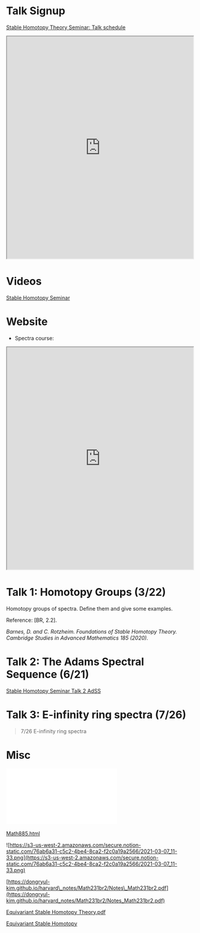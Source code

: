 # Talk Signup

[Stable Homotopy Theory Seminar: Talk schedule](https://docs.google.com/spreadsheets/d/12EPGmuyyhIWuT_mG3aGIOv9Bekxl96Y3gTmqZ7Iabqc/edit?usp=sharing&urp=gmail_link&gxids=7628)

<iframe width="100%" height="600px" src="https://docs.google.com/spreadsheets/d/12EPGmuyyhIWuT_mG3aGIOv9Bekxl96Y3gTmqZ7Iabqc/edit#gid=0"></iframe>

# Videos

[Stable Homotopy Seminar](https://www.youtube.com/playlist?list=PL2CKWJCxPcYB2YQ9qCmCIGV9b2azLEeOZ)

# Website

- Spectra course:
<iframe width="100%" height="600px" src="https://www.math.purdue.edu/~pvankoug/spectra/index.html"></iframe>

# Talk 1: Homotopy Groups (3/22)

Homotopy groups of spectra. Define them and give some examples.

Reference: \[BR, 2.2\].

*Barnes, D. and C. Rotzheim. Foundations of Stable Homotopy Theory. Cambridge Studies in Advanced Mathematics 185 (2020).*

# Talk 2: The Adams Spectral Sequence (6/21)

[Stable Homotopy Seminar Talk 2 AdSS](Stable%20Homotopy%20Seminar%20Talk%202%20AdSS)


# Talk 3: E-infinity ring spectra (7/26)

> 7/26 E-infinity ring spectra

# Misc

![Gregoric - SPECTRA ARE YOUR FRIENDS](attachments/Spectra%20are%20your%20friends.pdf)

[Math885.html](https://s3-us-west-2.amazonaws.com/secure.notion-static.com/129b33fc-6e44-454f-ac0d-eccb71513a91/Math885.html)

![https://s3-us-west-2.amazonaws.com/secure.notion-static.com/76ab6a31-c5c2-4be4-8ca2-f2c0a19a2566/2021-03-07_11-33.png](https://s3-us-west-2.amazonaws.com/secure.notion-static.com/76ab6a31-c5c2-4be4-8ca2-f2c0a19a2566/2021-03-07_11-33.png)

[](https://dongryul-kim.github.io/harvard_notes/Math231br2/Notes_Math231br2.pdf)[https://dongryul-kim.github.io/harvard\_notes/Math231br2/Notes\_Math231br2.pdf](https://dongryul-kim.github.io/harvard_notes/Math231br2/Notes_Math231br2.pdf)

[Equivariant Stable Homotopy Theory.pdf](https://s3-us-west-2.amazonaws.com/secure.notion-static.com/7961199f-a599-48e8-93bf-20bb7af661d6/Equivariant_Stable_Homotopy_Theory.pdf)

[Equivariant Stable Homotopy](https://www.notion.so/Equivariant-Stable-Homotopy-6e2b4b09dc2b44c6902cdfaee4d21856)